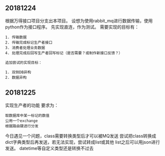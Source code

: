 ## 20181224
根据万得接口项目分支出本项目。
设想为使用rabbit_mq进行数据传输，使用python作为接口程序。
先实现直连，作为测试。
    需要实现的目标有：

    1. 传输数据
    2. 传输完成标记生产者接口
    3. 消费者处理业务数据
    4. 处理完成后回写生产者回写标记（是否需要？或制作新接口反馈？）

    追加尝试的实现目标：

    1. 双侧DB异构
    2. 数据异构


## 20181225
实现生产者的功能
要求为：

    取数据库中某一标记的数值
    公用一个exchange
    根据路由键进行分发

今日遇见一个问题，class需要转换类型后才可以被MQ发送
尝试把class转换成dict字典类型后再发送，若无法实现，尝试转成list或其他
list之后可以用json进行发送。
datetime等自定义类型还是转换不过去
